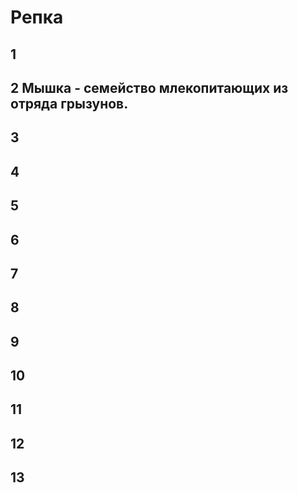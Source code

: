 # Репка
## 1
## 2 Мышка - семейство млекопитающих из отряда грызунов.
## 3
## 4
## 5
## 6
## 7
## 8
## 9
## 10
## 11
## 12
## 13
